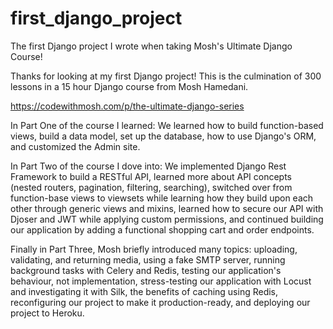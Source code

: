 # first_django_project
The first Django project I wrote when taking Mosh's Ultimate Django Course! 

Thanks for looking at my first Django project! This is the culmination of 
300 lessons in a 15 hour Django course from Mosh Hamedani.

https://codewithmosh.com/p/the-ultimate-django-series

In Part One of the course I learned:
We learned how to build function-based views, 
build a data model, set up the database, 
how to use Django's ORM, 
and customized the Admin site.

In Part Two of the course I dove into:
We implemented Django Rest Framework to build a RESTful API,
learned more about API concepts (nested routers, pagination, filtering, searching), 
switched over from function-base views to viewsets while learning how they build upon each other through generic views and mixins, 
learned how to secure our API with Djoser and JWT while applying custom permissions, 
and continued building our application by adding a functional shopping cart and order endpoints.

Finally in Part Three, Mosh briefly introduced many topics:
uploading, validating, and returning media,
using a fake SMTP server,
running background tasks with Celery and Redis,
testing our application's behaviour, not implementation,
stress-testing our application with Locust and investigating it with Silk,
the benefits of caching using Redis, 
reconfiguring our project to make it production-ready,
and deploying our project to Heroku.

